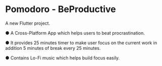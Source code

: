 # Pomodoro - BeProductive

A new Flutter project.

●  A Cross-Platform App which helps users to beat procrastination.

●  It provides 25 minutes timer to make user focus on the current work in addition 5 minutes of break every 25 minutes.

●  Contains Lo-Fi music which helps build focus easily.
